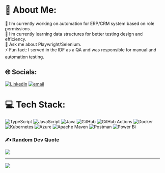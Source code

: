 # 💫 About Me:
🔭 I’m currently working on automation for ERP/CRM system based on role permissions.<br>🌱 I’m currently learning data structures for better testing design and efficiency.<br>💬 Ask me about Playwright/Selenium.<br>⚡ Fun fact: I served in the IDF as a QA and was responsible for manual and automation testing.<br>


## 🌐 Socials:
[![LinkedIn](https://img.shields.io/badge/LinkedIn-%230077B5.svg?logo=linkedin&logoColor=white)](https://www.linkedin.com/in/ilan-vaizman-1a7b03288/) [![email](https://img.shields.io/badge/Email-D14836?logo=gmail&logoColor=white)](mailto:ilan.v2703@gmail.com) 

# 💻 Tech Stack:
![TypeScript](https://img.shields.io/badge/typescript-%23007ACC.svg?style=for-the-badge&logo=typescript&logoColor=white) ![JavaScript](https://img.shields.io/badge/javascript-%23323330.svg?style=for-the-badge&logo=javascript&logoColor=%23F7DF1E) ![Java](https://img.shields.io/badge/java-%23ED8B00.svg?style=for-the-badge&logo=openjdk&logoColor=white) ![GitHub](https://img.shields.io/badge/github-%23121011.svg?style=for-the-badge&logo=github&logoColor=white) ![GitHub Actions](https://img.shields.io/badge/github%20actions-%232671E5.svg?style=for-the-badge&logo=githubactions&logoColor=white) ![Docker](https://img.shields.io/badge/docker-%230db7ed.svg?style=for-the-badge&logo=docker&logoColor=white) ![Kubernetes](https://img.shields.io/badge/kubernetes-%23326ce5.svg?style=for-the-badge&logo=kubernetes&logoColor=white) ![Azure](https://img.shields.io/badge/azure-%230072C6.svg?style=for-the-badge&logo=microsoftazure&logoColor=white) ![Apache Maven](https://img.shields.io/badge/Apache%20Maven-C71A36?style=for-the-badge&logo=Apache%20Maven&logoColor=white) ![Postman](https://img.shields.io/badge/Postman-FF6C37?style=for-the-badge&logo=postman&logoColor=white) ![Power Bi](https://img.shields.io/badge/power_bi-F2C811?style=for-the-badge&logo=powerbi&logoColor=black)
<!-- # 📊 GitHub Stats:
![](https://github-readme-stats.vercel.app/api?username=IlanVaizman&theme=dark&hide_border=false&include_all_commits=false&count_private=true)<br/>
![](https://github-readme-streak-stats.herokuapp.com/?user=IlanVaizman&theme=dark&hide_border=false)<br/>
![](https://github-readme-stats.vercel.app/api/top-langs/?username=IlanVaizman&theme=dark&hide_border=false&include_all_commits=false&count_private=true&layout=compact) -->

### ✍️ Random Dev Quote
![](https://quotes-github-readme.vercel.app/api?type=horizontal&theme=radical)

---
[![](https://visitcount.itsvg.in/api?id=IlanVaizman&icon=0&color=0)](https://visitcount.itsvg.in)

<!-- Proudly created with GPRM ( https://gprm.itsvg.in ) -->